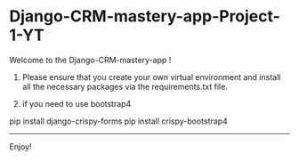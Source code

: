 # Django-CRM-mastery-app-Project-1-YT

Welcome to the Django-CRM-mastery-app !

1. Please ensure that you create your own virtual environment and install all the necessary packages via the requirements.txt file. 

2. if you need to use bootstrap4

pip install django-crispy-forms
pip install crispy-bootstrap4

_________________________________________________
Enjoy!

